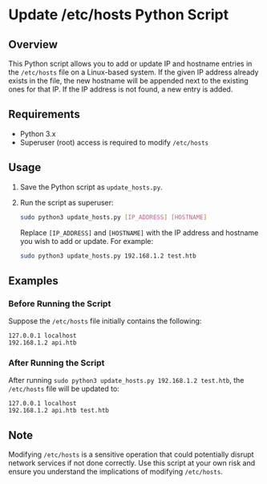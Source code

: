 # Update /etc/hosts Python Script

## Overview

This Python script allows you to add or update IP and hostname entries in the `/etc/hosts` file on a Linux-based system. If the given IP address already exists in the file, the new hostname will be appended next to the existing ones for that IP. If the IP address is not found, a new entry is added.

## Requirements

- Python 3.x
- Superuser (root) access is required to modify `/etc/hosts`

## Usage

1. Save the Python script as `update_hosts.py`.

2. Run the script as superuser:

    ```bash
    sudo python3 update_hosts.py [IP_ADDRESS] [HOSTNAME]
    ```

    Replace `[IP_ADDRESS]` and `[HOSTNAME]` with the IP address and hostname you wish to add or update. For example:

    ```bash
    sudo python3 update_hosts.py 192.168.1.2 test.htb
    ```

## Examples

### Before Running the Script
Suppose the `/etc/hosts` file initially contains the following:

```
127.0.0.1 localhost
192.168.1.2 api.htb
```

### After Running the Script
After running `sudo python3 update_hosts.py 192.168.1.2 test.htb`, the `/etc/hosts` file will be updated to:

```
127.0.0.1 localhost
192.168.1.2 api.htb test.htb
```

## Note

Modifying `/etc/hosts` is a sensitive operation that could potentially disrupt network services if not done correctly. Use this script at your own risk and ensure you understand the implications of modifying `/etc/hosts`.